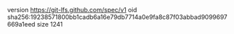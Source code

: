 version https://git-lfs.github.com/spec/v1
oid sha256:19238571800bb1cadb6a16e79db7714a0e9fa8c87f03abbad9099697669a1eed
size 1241
